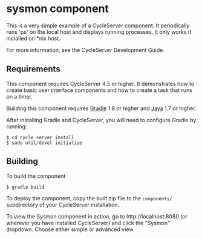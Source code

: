 sysmon component
================

This is a very simple example of a CycleServer component. It periodically runs 'ps'
on the local host and displays running processes. It only works if installed
on *nix host.

For more information, see the CycleServer Development Guide.


Requirements
------------

This component requires CycleServer 4.5 or higher. It demonstrates how to create basic 
user interface components and how to create a task that runs on a timer.

Building this component requires [Gradle](http://gradle.org) 1.8 or higher and [Java](https://www.java.com) 1.7 or higher.

After installing Gradle and CycleServer, you will need to configure Gradle by running:
   
    $ cd cycle_server_install 
    $ sudo util/devel initialize
    

Building
--------

To build the component

    $ gradle build
    
To deploy the component, copy the built zip file to the `components/` subdirectory of your
CycleServer installation.

To view the Sysmon component in action, go to http://localhost:8080 (or wherever you have installed CycleServer)
and click the "Sysmon" dropdown. Choose either simple or advanced view.
